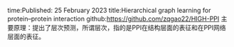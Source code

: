 
time:Published: 25 February 2023
title:Hierarchical graph learning for protein–protein interaction
github:https://github.com/zqgao22/HIGH-PPI
主要原理：提出了层次预测，所谓层次，指的是PPI在结构层面的表征和在PPI网络层面的表征。